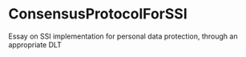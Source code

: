 # ConsensusProtocolForSSI
Essay on SSI implementation for personal data protection, through an appropriate DLT
